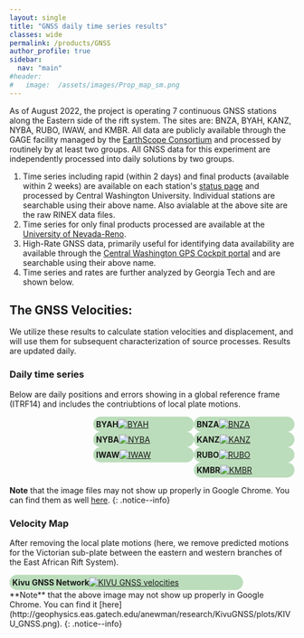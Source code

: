 ```yaml
---
layout: single
title: "GNSS daily time series results"
classes: wide
permalink: /products/GNSS
author_profile: true
sidebar:
  nav: "main"
#header:
#   image:  /assets/images/Prop_map_sm.png
---
```


<style>  
.floatauto  {
    width: 23%;
    padding: 5px 5px 5px 5px;
    overflow: auto;
    border-radius: 5%;
}
.Bigbox {
    background-color:#bdb;
    width: 80%;
    padding: 5px 5px 5px 5px;
    float: left;
    overflow: auto;
    border-radius: 15px;
}
.box {
    background-color:#bdb;
    width: 33.33%;
    padding: 5px 5px 5px 5px;
    float: right;
    overflow: auto;
    border-radius: 15px;
}
.clear::after {
    content:"";
    clear:both;
    display:table;
}
</style>


As of August 2022, the project is operating 7 continuous GNSS stations along the Eastern side of the rift system. The sites are: BNZA, BYAH, KANZ, NYBA, RUBO, IWAW, and KMBR.  All data are publicly available through the GAGE facility managed by the [EarthScope Consortium](https://www.earthscope.org) and processed by routinely by at least two groups.  All GNSS data for this experiment are independently processed into daily solutions by two groups.

 1. Time series including rapid (within 2 days) and final products (available within 2 weeks) are available on each station's [status page](https://www.unavco.org/instrumentation/networks/status/pi/overview/IWAW) and processed by Central Washington University. Individual stations are searchable using their above name. Also avialable at the above site are the raw RINEX data files.
 2. Time series for only final products processed are available at the [University of Nevada-Reno](http://geodesy.unr.edu/PlugNPlayPortal.php).
 1. High-Rate GNSS data, primarily useful for identifying data availability are available through the [Central Washington GPS Cockpit portal](http://www.geodesy.cwu.edu/realtime/data/) and are searchable using their above name.
 1. Time series and rates are further analyzed by Georgia Tech and are shown below. 

## The GNSS Velocities:
We utilize these results to calculate station velocities and displacement, and will use them for subsequent characterization of source processes.  Results are updated daily.

### Daily time series
Below are daily positions and errors showing in a global reference frame (ITRF14) and includes the contriubtions of local plate motions.
<div class="clear">
   <div class="box"> <b>BNZA</b><a href="http://geophysics.eas.gatech.edu/anewman/research/KivuGNSS/plots/TS/BNZA_TS.png"><img src="http://geophysics.eas.gatech.edu/anewman/research/KivuGNSS/plots/TS/small/BNZA_TS_sm.png" alt="BNZA" ></a></div>
   <div class="box"> <b>BYAH</b><a href="http://geophysics.eas.gatech.edu/anewman/research/KivuGNSS/plots/TS/BYAH_TS.png"><img src="http://geophysics.eas.gatech.edu/anewman/research/KivuGNSS/plots/TS/small/BYAH_TS_sm.png" alt="BYAH" ></a></div>
   <div class="box"> <b>KANZ</b><a href="http://geophysics.eas.gatech.edu/anewman/research/KivuGNSS/plots/TS/KANZ_TS.png"><img src="http://geophysics.eas.gatech.edu/anewman/research/KivuGNSS/plots/TS/small/KANZ_TS_sm.png" alt="KANZ" ></a></div>
   <div class="box"> <b>NYBA</b><a href="http://geophysics.eas.gatech.edu/anewman/research/KivuGNSS/plots/TS/NYBA_TS.png"><img src="http://geophysics.eas.gatech.edu/anewman/research/KivuGNSS/plots/TS/small/NYBA_TS_sm.png" alt="NYBA" ></a></div>
   <div class="box"> <b>RUBO</b><a href="http://geophysics.eas.gatech.edu/anewman/research/KivuGNSS/plots/TS/RUBO_TS.png"><img src="http://geophysics.eas.gatech.edu/anewman/research/KivuGNSS/plots/TS/small/RUBO_TS_sm.png" alt="RUBO" ></a></div>
   <div class="box"> <b>IWAW</b><a href="http://geophysics.eas.gatech.edu/anewman/research/KivuGNSS/plots/TS/IWAW_TS.png"><img src="http://geophysics.eas.gatech.edu/anewman/research/KivuGNSS/plots/TS/small/IWAW_TS_sm.png" alt="IWAW" ></a></div>
   <div class="box"> <b>KMBR</b><a href="http://geophysics.eas.gatech.edu/anewman/research/KivuGNSS/plots/TS/KMBR_TS.png"><img src="http://geophysics.eas.gatech.edu/anewman/research/KivuGNSS/plots/TS/small/KMBR_TS_sm.png" alt="KMBR" ></a></div>
</div>

 **Note** that the image files may not show up properly in Google Chrome.  You can find them as well [here](http://geophysics.eas.gatech.edu/anewman/research/KivuGNSS/plots/TS/). 
 {: .notice--info}

### Velocity Map
After removing the local plate motions (here, we remove predicted motions for the Victorian sub-plate between the eastern and western branches of the East African Rift System).  
<div class="clear">
   <div class="Bigbox"> <b>Kivu GNSS Network</b><a href="http://geophysics.eas.gatech.edu/anewman/research/KivuGNSS/plots/KIVU_GNSS.png"><img src="http://geophysics.eas.gatech.edu/anewman/research/KivuGNSS/plots/KIVU_GNSS_sm.png" alt="KIVU GNSS velocities"></a></div>
</div>
 **Note** that the above image may not show up properly in Google Chrome.  You can find it [here](http://geophysics.eas.gatech.edu/anewman/research/KivuGNSS/plots/KIVU_GNSS.png). 
 {: .notice--info}

 <!-- To fix the above issue with hotlinked images not showing up on Github, I may need to find a way to directly include figures in this repo.  May be done using github submodules. 
 It looks like I will need to turn my repo public before including the results in any github pages.
 https://stackoverflow.com/questions/37638034/private-folder-submodule-in-a-public-repo
 A good overview on how to make submodules work is here: https://github.blog/2016-02-01-working-with-submodules/
 -->
